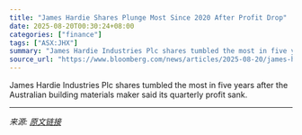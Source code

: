 ```yaml
---
title: "James Hardie Shares Plunge Most Since 2020 After Profit Drop"
date: 2025-08-20T00:30:24+08:00
categories: ["finance"]
tags: ["ASX:JHX"]
summary: "James Hardie Industries Plc shares tumbled the most in five years after the Australian building materials maker said its quarterly profit sank."
source_url: "https://www.bloomberg.com/news/articles/2025-08-20/james-hardie-shares-plunge-most-since-2020-after-profit-drop"
---
```


James Hardie Industries Plc shares tumbled the most in five years after the Australian building materials maker said its quarterly profit sank.

---

*来源: [原文链接](https://www.bloomberg.com/news/articles/2025-08-20/james-hardie-shares-plunge-most-since-2020-after-profit-drop)*
